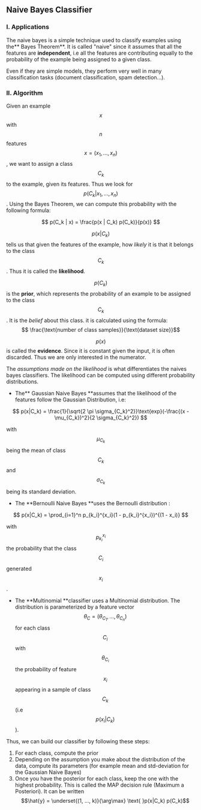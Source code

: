 ## Naive Bayes Classifier

### I. Applications

The naive bayes is a simple technique used to classify examples using the** Bayes Theorem**. It is called "naive" since it assumes that all the features are **independent**, i.e all the features are contributing equally to the probability of the example being assigned to a given class.

Even if they are simple models, they perform very well in many classification tasks \(document classification, spam detection...\).

### II. Algorithm

Given an example $$x$$ with $$n$$ features $$x = (x_1, ... , x_n) $$, we want to assign a class $$C_k$$ to the example, given its features. Thus we look for $$p(C_k | x_1, ... , x_n)$$. Using the Bayes Theorem, we can compute this probability with the following formula:


$$
 p(C_k | x) = \frac{p(x | C_k) p(C_k)}{p(x)}
$$


$$p(x|C_k)$$ tells us that given the features of the example, how _likely_ it is that it belongs to the class $$C_k$$. Thus it is called the **likelihood**.

$$p(C_k)$$ is the **prior**, which represents the probability of an example to be assigned to the class $$C_k$$. It is the _belief_ about this class. it is calculated using the formula: $$ \frac{\text{number of class samples}}{\text{dataset size}}$$

$$p(x)$$ is called the **evidence**. Since it is constant given the input, it is often discarded. Thus we are only interested in the numerator.

The _assumptions made on the likelihood_ is what differentiates the naives bayes classifiers. The likelihood can be computed using different probability distributions.

* The** Gaussian Naive Bayes **assumes that the likelihood of the features follow the Gaussian Distribution, i.e:


$$
 p(x|C_k) = \frac{1}{\sqrt{2 \pi \sigma_{C_k}^2}}\text{exp}(-\frac{(x - \mu_{C_k})^2}{2 \sigma_{C_k}^2})
$$


with $$\mu_{C_k}$$being the mean of class $$C_k$$ and $$\sigma_{C_k}$$ being its standard deviation.

* The **Bernoulli Naive Bayes **uses the Bernoulli distribution :


$$
  p(x|C_k) = \prod_{i=1}^n p_{k_i}^{x_i}(1 - p_{k_i}^{x_i})^{(1 - x_i)}
$$


with $$p_{k_i}^{x_i}$$ the probability that the class $$C_i$$ generated $$x_i$$.

* The **Multinomial **classifier uses a Multinomial distribution. The distribution is parameterized by a feature vector $$\theta_C  = (\theta_{C_1}, ...,  \theta_{C_n})$$ for each class $$C_i$$ with $$\theta_{C_i}$$ the probability of feature $$x_i$$ appearing in a sample of class $$C_k$$ \(i.e $$p(x_i | C_k)$$\).

Thus, we can build our classifier by following these steps:

1. For each class, compute the prior
2. Depending on the assumption you make about the distribution of the data, compute its parameters \(for example mean and std-deviation for the Gaussian Naive Bayes\)
3. Once you have the posterior for each class, keep the one with the highest probability. This is called the MAP decision rule \(Maximum a Posteriori\). It can be written $$\hat{y} = \underset{(1, ..., k)}{\arg\max} \text{ }p(x|C_k) p(C_k)$$



